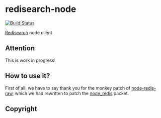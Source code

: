 # redisearch-node

[![Build Status](https://travis-ci.org/retailify/redisearch-node.svg?branch=master)](https://travis-ci.org/retailify/redisearch-node)

[Redisearch](https://oss.redislabs.com/redisearch/) node client

## Attention

This is work in progress!

## How to use it?

First of all, we have to say thank you for the monkey patch of [node-redis-raw](), which we had rewritten to patch the [node_redis]() packet.



## Copyright

